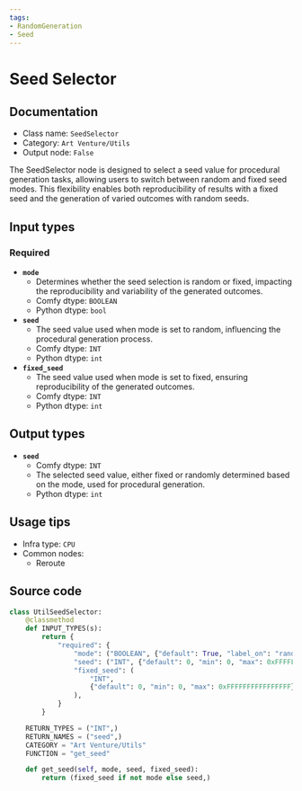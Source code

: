 ```yaml
---
tags:
- RandomGeneration
- Seed
---
```


# Seed Selector
## Documentation
- Class name: `SeedSelector`
- Category: `Art Venture/Utils`
- Output node: `False`

The SeedSelector node is designed to select a seed value for procedural generation tasks, allowing users to switch between random and fixed seed modes. This flexibility enables both reproducibility of results with a fixed seed and the generation of varied outcomes with random seeds.
## Input types
### Required
- **`mode`**
    - Determines whether the seed selection is random or fixed, impacting the reproducibility and variability of the generated outcomes.
    - Comfy dtype: `BOOLEAN`
    - Python dtype: `bool`
- **`seed`**
    - The seed value used when mode is set to random, influencing the procedural generation process.
    - Comfy dtype: `INT`
    - Python dtype: `int`
- **`fixed_seed`**
    - The seed value used when mode is set to fixed, ensuring reproducibility of the generated outcomes.
    - Comfy dtype: `INT`
    - Python dtype: `int`
## Output types
- **`seed`**
    - Comfy dtype: `INT`
    - The selected seed value, either fixed or randomly determined based on the mode, used for procedural generation.
    - Python dtype: `int`
## Usage tips
- Infra type: `CPU`
- Common nodes:
    - Reroute



## Source code
```python
class UtilSeedSelector:
    @classmethod
    def INPUT_TYPES(s):
        return {
            "required": {
                "mode": ("BOOLEAN", {"default": True, "label_on": "random", "label_off": "fixed"}),
                "seed": ("INT", {"default": 0, "min": 0, "max": 0xFFFFFFFFFFFFFFFF}),
                "fixed_seed": (
                    "INT",
                    {"default": 0, "min": 0, "max": 0xFFFFFFFFFFFFFFFF},
                ),
            }
        }

    RETURN_TYPES = ("INT",)
    RETURN_NAMES = ("seed",)
    CATEGORY = "Art Venture/Utils"
    FUNCTION = "get_seed"

    def get_seed(self, mode, seed, fixed_seed):
        return (fixed_seed if not mode else seed,)

```
